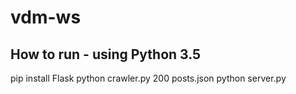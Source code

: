 # vdm-ws

## How to run - using Python 3.5

pip install Flask
python crawler.py 200 posts.json
python server.py
